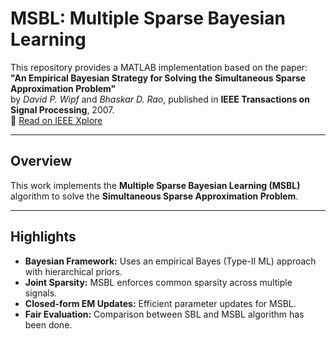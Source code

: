 # MSBL: Multiple Sparse Bayesian Learning

This repository provides a MATLAB implementation based on the paper:  
**"An Empirical Bayesian Strategy for Solving the Simultaneous Sparse Approximation Problem"**  
by *David P. Wipf* and *Bhaskar D. Rao*, published in **IEEE Transactions on Signal Processing**, 2007.  
📄 [Read on IEEE Xplore](https://ieeexplore.ieee.org/document/4282124)

---

##  Overview

This work implements the **Multiple Sparse Bayesian Learning (MSBL)** algorithm to solve the **Simultaneous Sparse Approximation Problem**.

---

##  Highlights

- **Bayesian Framework:** Uses an empirical Bayes (Type-II ML) approach with hierarchical priors.
- **Joint Sparsity:** MSBL enforces common sparsity across multiple signals.
- **Closed-form EM Updates:** Efficient parameter updates for MSBL.
- **Fair Evaluation:** Comparison between SBL and MSBL algorithm has been done.


